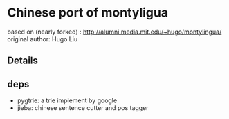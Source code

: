# Chinese port of montyligua

based on (nearly forked) : http://alumni.media.mit.edu/~hugo/montylingua/
original author: Hugo Liu

## Details

## deps
- pygtrie: a trie implement by google
- jieba: chinese sentence cutter and pos tagger
